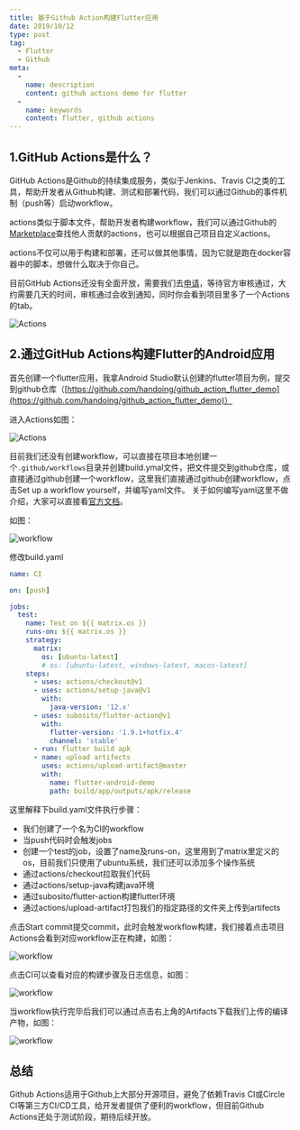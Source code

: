 ```yaml
---
title: 基于Github Action构建Flutter应用
date: 2019/10/12
type: post
tag:
  - Flutter
  - Github
meta:
  -
    name: description
    content: github actions demo for flutter
  -
    name: keywords
    content: flutter, github actions
---
```


## 1.GitHub Actions是什么？

GitHub Actions是Github的持续集成服务，类似于Jenkins、Travis CI之类的工具，帮助开发者从Github构建、测试和部署代码，我们可以通过Github的事件机制（push等）启动workflow。

<!-- more -->

actions类似于脚本文件，帮助开发者构建workflow，我们可以通过Github的[Marketplace](https://github.com/marketplace?type=actions)查找他人贡献的actions，也可以根据自己项目自定义actions。

actions不仅可以用于构建和部署，还可以做其他事情，因为它就是跑在docker容器中的脚本，想做什么取决于你自己。

目前GitHub Actions还没有全面开放，需要我们去[申请](https://github.com/features/actions/signup)，等待官方审核通过，大约需要几天的时间，审核通过会收到通知，同时你会看到项目里多了一个Actions的tab。

![Actions](/github_action_flutter_demo/i1.png)

## 2.通过GitHub Actions构建Flutter的Android应用

首先创建一个flutter应用，我拿Android Studio默认创建的flutter项目为例，提交到github仓库（[https://github.com/handoing/github_action_flutter_demo](https://github.com/handoing/github_action_flutter_demo)）

进入Actions如图：

![Actions](/github_action_flutter_demo/i2.png)

目前我们还没有创建workflow，可以直接在项目本地创建一个```.github/workflows```目录并创建build.ymal文件，把文件提交到github仓库，或直接通过github创建一个workflow，这里我们直接通过github创建workflow，点击Set up a workflow yourself，并编写yaml文件。
关于如何编写yaml这里不做介绍，大家可以直接看[官方文档](https://help.github.com/en/articles/workflow-syntax-for-github-actions)。

如图：

![workflow](/github_action_flutter_demo/i3.png)

修改build.yaml

```yaml
name: CI

on: [push]

jobs:
  test:
    name: Test on ${{ matrix.os }}
    runs-on: ${{ matrix.os }}
    strategy:
      matrix:
        os: [ubuntu-latest]
        # os: [ubuntu-latest, windows-latest, macos-latest]
    steps:
      - uses: actions/checkout@v1
      - uses: actions/setup-java@v1
        with:
          java-version: '12.x'
      - uses: subosito/flutter-action@v1
        with:
          flutter-version: '1.9.1+hotfix.4'
          channel: 'stable'
      - run: flutter build apk
      - name: upload artifects
        uses: actions/upload-artifact@master
        with:
          name: flutter-android-demo
          path: build/app/outputs/apk/release
```

这里解释下build.yaml文件执行步骤：

- 我们创建了一个名为CI的workflow
- 当push代码时会触发jobs
- 创建一个test的job，设置了name及runs-on，这里用到了matrix里定义的os，目前我们只使用了ubuntu系统，我们还可以添加多个操作系统
- 通过actions/checkout拉取我们代码
- 通过actions/setup-java构建java环境
- 通过subosito/flutter-action构建flutter环境
- 通过actions/upload-artifact打包我们的指定路径的文件夹上传到artifects

点击Start commit提交commit，此时会触发workflow构建，我们接着点击项目Actions会看到对应workflow正在构建，如图：

![workflow](/github_action_flutter_demo/i4.png)

点击CI可以查看对应的构建步骤及日志信息，如图：

![workflow](/github_action_flutter_demo/i5.png)

当workflow执行完毕后我们可以通过点击右上角的Artifacts下载我们上传的编译产物，如图：

![workflow](/github_action_flutter_demo/i6.png)

## 总结

Github Actions适用于Github上大部分开源项目，避免了依赖Travis CI或Circle CI等第三方CI/CD工具，给开发者提供了便利的workflow，但目前Github Actions还处于测试阶段，期待后续开放。
